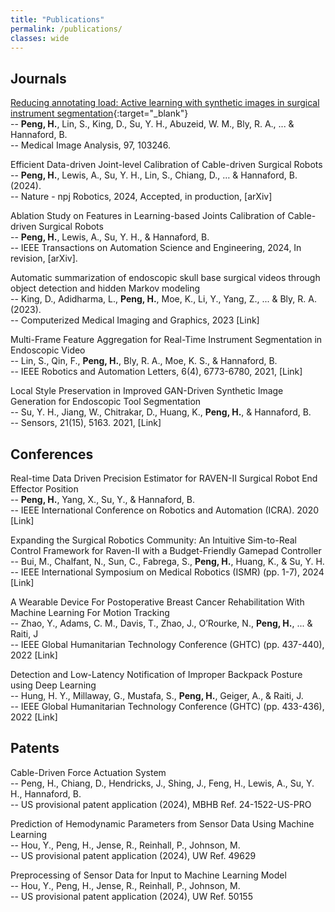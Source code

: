 ```yaml
---
title: "Publications"
permalink: /publications/
classes: wide
---
```


## Journals

[Reducing annotating load: Active learning with synthetic images in surgical instrument segmentation](https://doi.org/10.1016/j.media.2024.103246){:target="_blank"}  
  -- **Peng, H.**, Lin, S., King, D., Su, Y. H., Abuzeid, W. M., Bly, R. A., ... & Hannaford, B.   
  -- Medical Image Analysis, 97, 103246. 

Efficient Data-driven Joint-level Calibration of Cable-driven Surgical Robots  
  -- **Peng, H.**, Lewis, A., Su, Y. H., Lin, S., Chiang, D., … & Hannaford, B. (2024).   
  -- Nature - npj Robotics, 2024, Accepted, in production, [arXiv]  

Ablation Study on Features in Learning-based Joints Calibration of Cable-driven Surgical Robots  
  -- **Peng, H.**, Lewis, A., Su, Y. H., & Hannaford, B.   
  -- IEEE Transactions on Automation Science and Engineering, 2024, In revision, [arXiv].  

Automatic summarization of endoscopic skull base surgical videos through object detection and hidden Markov modeling  
  -- King, D., Adidharma, L., **Peng, H.**, Moe, K., Li, Y., Yang, Z., ... & Bly, R. A. (2023).   
  -- Computerized Medical Imaging and Graphics, 2023 [Link]  

Multi-Frame Feature Aggregation for Real-Time Instrument Segmentation in Endoscopic Video  
  -- Lin, S., Qin, F., **Peng, H.**, Bly, R. A., Moe, K. S., & Hannaford, B.   
  -- IEEE Robotics and Automation Letters, 6(4), 6773-6780, 2021, [Link]  

Local Style Preservation in Improved GAN-Driven Synthetic Image Generation for Endoscopic Tool Segmentation  
  -- Su, Y. H., Jiang, W., Chitrakar, D., Huang, K., **Peng, H.**, & Hannaford, B.   
  -- Sensors, 21(15), 5163. 2021, [Link]  

## Conferences

Real-time Data Driven Precision Estimator for RAVEN-II Surgical Robot End Effector Position  
  -- **Peng, H.**, Yang, X., Su, Y., & Hannaford, B.   
  -- IEEE International Conference on Robotics and Automation (ICRA). 2020 [Link]   

Expanding the Surgical Robotics Community: An Intuitive Sim-to-Real Control Framework for Raven-II with a Budget-Friendly Gamepad Controller  
  -- Bui, M., Chalfant, N., Sun, C., Fabrega, S., **Peng, H.**, Huang, K., & Su, Y. H.   
  -- IEEE International Symposium on Medical Robotics (ISMR) (pp. 1-7), 2024 [Link]  

A Wearable Device For Postoperative Breast Cancer Rehabilitation With Machine Learning For Motion Tracking  
  -- Zhao, Y., Adams, C. M., Davis, T., Zhao, J., O’Rourke, N., **Peng, H.**, ... & Raiti, J   
  -- IEEE Global Humanitarian Technology Conference (GHTC) (pp. 437-440), 2022 [Link]  

Detection and Low-Latency Notification of Improper Backpack Posture using Deep Learning  
  -- Hung, H. Y., Millaway, G., Mustafa, S., **Peng, H.**, Geiger, A., & Raiti, J.  
  -- IEEE Global Humanitarian Technology Conference (GHTC) (pp. 433-436), 2022 [Link]  

## Patents

Cable-Driven Force Actuation System   
  -- Peng, H., Chiang, D., Hendricks, J., Shing, J., Feng, H., Lewis, A., Su, Y. H., Hannaford, B.  
  -- US provisional patent application (2024), MBHB Ref. 24-1522-US-PRO  

Prediction of Hemodynamic Parameters from Sensor Data Using Machine Learning  
  -- Hou, Y., Peng, H., Jense, R., Reinhall, P., Johnson, M.  
  -- US provisional patent application (2024), UW Ref. 49629  

Preprocessing of Sensor Data for Input to Machine Learning Model  
  -- Hou, Y., Peng, H., Jense, R., Reinhall, P., Johnson, M.  
  -- US provisional patent application (2024), UW Ref. 50155  
